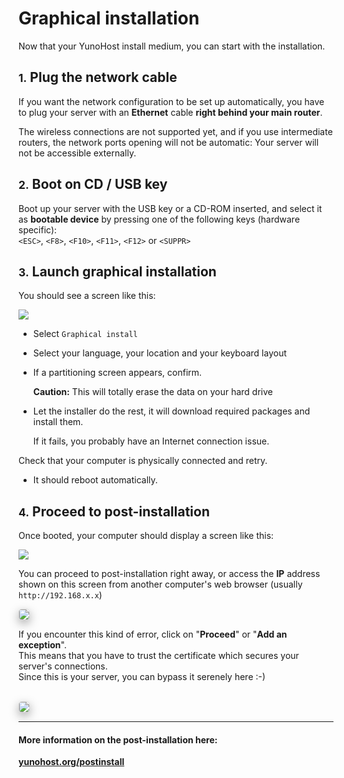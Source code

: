 # Graphical installation

Now that your YunoHost install medium, you can start with the installation.

## <small>1.</small> Plug the network cable

If you want the network configuration to be set up automatically, you have to plug your server with an **Ethernet** cable **right behind your main router**.
 
The wireless connections are not supported yet, and if you use intermediate routers, the network ports opening will not be automatic: Your server will not be accessible externally.


## <small>2.</small> Boot on CD / USB key

Boot up your server with the USB key or a CD-ROM inserted, and select it as **bootable device** by pressing one of the following keys (hardware specific):    
```<ESC>```, ```<F8>```, ```<F10>```, ```<F11>```, ```<F12>``` or ```<SUPPR>```

## <small>3.</small> Launch graphical installation

You should see a screen like this:

<img src="https://yunohost.org/images/virtualbox_3.png">


* Select `Graphical install`

* Select your language, your location and your keyboard layout

* If a partitioning screen appears, confirm.

    <div class="alert alert-danger"><b>Caution:</b> This will totally erase the data on your hard drive</div>


* Let the installer do the rest, it will download required packages and install them. 

   <div class="alert alert-info">If it fails, you probably have an Internet connection issue.    
Check that your computer is physically connected and retry.</div>

* It should reboot automatically.

## <small>4.</small> Proceed to post-installation

Once booted, your computer should display a screen like this:

<img src="https://yunohost.org/images/virtualbox_4.png">

You can proceed to post-installation right away, or access the **IP** address shown on this screen from another computer's web browser (usually `http://192.168.x.x`)

<img src="https://yunohost.org/images/postinstall_error.png" style="max-width:100%;border-radius: 5px;border: 1px solid rgba(0,0,0,0.15);box-shadow: 0 5px 15px rgba(0,0,0,0.35);">

If you encounter this kind of error, click on "**Proceed**" or "**Add an exception**".    
This means that you have to trust the certificate which secures your server's connections.    
Since this is your server, you can bypass it serenely here :-)

<br> 

<img src="https://yunohost.org/images/postinstall_web.png" style="max-width:100%;border-radius: 5px;border: 1px solid rgba(0,0,0,0.15);box-shadow: 0 5px 15px rgba(0,0,0,0.35);">

---

#### More information on the post-installation here:

**[yunohost.org/postinstall](/postinstall)**

